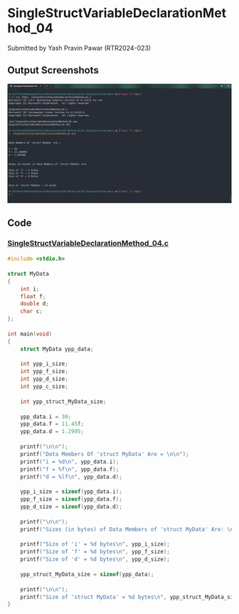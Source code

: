 # SingleStructVariableDeclarationMethod_04

Submitted by Yash Pravin Pawar (RTR2024-023)

## Output Screenshots
![output.png](./02-Screenshots/output.png)

## Code
### [SingleStructVariableDeclarationMethod_04.c](./01-Code/SingleStructVariableDeclarationMethod_04.c)
```c
#include <stdio.h>

struct MyData
{
    int i;
    float f;
    double d;
    char c;
};

int main(void)
{
    struct MyData ypp_data;

    int ypp_i_size;
    int ypp_f_size;
    int ypp_d_size;
    int ypp_c_size;

    int ypp_struct_MyData_size;

    ypp_data.i = 30;
    ypp_data.f = 11.45f;
    ypp_data.d = 1.2995;

    printf("\n\n");
    printf("Data Members Of 'struct MyData' Are = \n\n");
    printf("i = %d\n", ypp_data.i);
    printf("f = %f\n", ypp_data.f);
    printf("d = %lf\n", ypp_data.d);

    ypp_i_size = sizeof(ypp_data.i);
    ypp_f_size = sizeof(ypp_data.f);
    ypp_d_size = sizeof(ypp_data.d);

    printf("\n\n");
    printf("Sizes (in bytes) of Data Members of 'struct MyData' Are: \n\n");

    printf("Size of 'i' = %d bytes\n", ypp_i_size);
    printf("Size of 'f' = %d bytes\n", ypp_f_size);
    printf("Size of 'd' = %d bytes\n", ypp_d_size);

    ypp_struct_MyData_size = sizeof(ypp_data);

    printf("\n\n");
    printf("Size of 'struct MyData' = %d bytes\n", ypp_struct_MyData_size);
}

```
